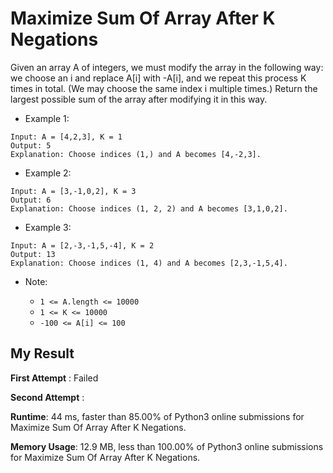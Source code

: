 # Maximize Sum Of Array After K Negations

Given an array A of integers, we must modify the array in the following way: we choose an i and replace A[i] with -A[i], and we repeat this process K times in total.  (We may choose the same index i multiple times.)
Return the largest possible sum of the array after modifying it in this way.

 
- Example 1:

```
Input: A = [4,2,3], K = 1
Output: 5
Explanation: Choose indices (1,) and A becomes [4,-2,3].
```

- Example 2:

```
Input: A = [3,-1,0,2], K = 3
Output: 6
Explanation: Choose indices (1, 2, 2) and A becomes [3,1,0,2].
```

- Example 3:

```
Input: A = [2,-3,-1,5,-4], K = 2
Output: 13
Explanation: Choose indices (1, 4) and A becomes [2,3,-1,5,4].
``` 

- Note:

  - `1 <= A.length <= 10000`
  - `1 <= K <= 10000`
  - `-100 <= A[i] <= 100`
  

## My Result

**First Attempt** : Failed

**Second Attempt** : 

**Runtime**: 44 ms, faster than 85.00% of Python3 online submissions for Maximize Sum Of Array After K Negations.

**Memory Usage**: 12.9 MB, less than 100.00% of Python3 online submissions for Maximize Sum Of Array After K Negations.
